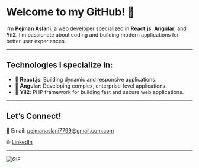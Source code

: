 # Welcome to my GitHub! 👋

I'm **Pejman Aslani**, a web developer specialized in **React.js**, **Angular**, and **Yii2**. I’m passionate about coding and building modern applications for better user experiences.

---

## Technologies I specialize in:

- 🔹 **React.js**: Building dynamic and responsive applications.
- 🔹 **Angular**: Developing complex, enterprise-level applications.
- 🔹 **Yii2**: PHP framework for building fast and secure web applications.

---



## Let’s Connect!


📧 Email: pejmanaslani7799@gmail.com.com

🌐 [LinkedIn](https://www.linkedin.com/in/pejman-aslani)

---

![GIF](https://media.giphy.com/media/d2Qvtt0tDuwYh5GV7a/giphy.gif)
